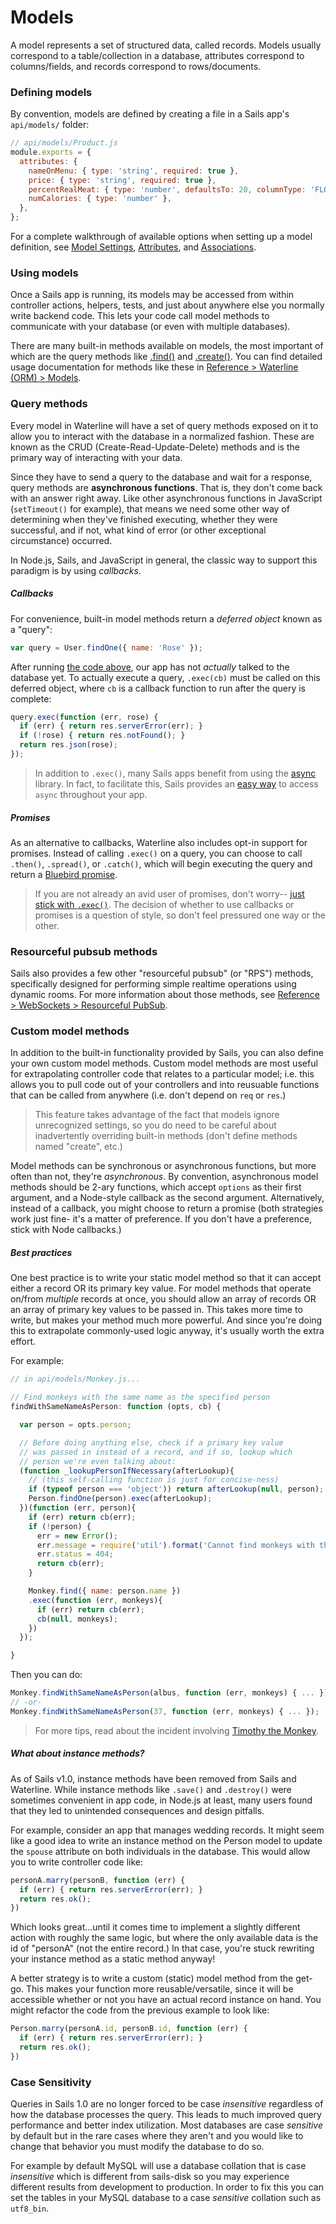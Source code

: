 # Models

A model represents a set of structured data, called records.  Models usually correspond to a table/collection in a database, attributes correspond to columns/fields, and records correspond to rows/documents.

### Defining models

By convention, models are defined by creating a file in a Sails app's `api/models/` folder:

```javascript
// api/models/Product.js
module.exports = {
  attributes: {
    nameOnMenu: { type: 'string', required: true },
    price: { type: 'string', required: true },
    percentRealMeat: { type: 'number', defaultsTo: 20, columnType: 'FLOAT' },
    numCalories: { type: 'number' },
  },
};
```

For a complete walkthrough of available options when setting up a model definition, see [Model Settings](http://sailsjs.com/documentation/concepts/models-and-orm/model-settings), [Attributes](http://sailsjs.com/documentation/concepts/models-and-orm/attributes), and [Associations](http://sailsjs.com/documentation/concepts/models-and-orm/associations).

<!--
commented-out content at: https://gist.github.com/rachaelshaw/1d7a989f6685f11134de3a5c47b2ebb8#1


commented-out content at: https://gist.github.com/rachaelshaw/1d7a989f6685f11134de3a5c47b2ebb8#2
-->



### Using models

Once a Sails app is running, its models may be accessed from within controller actions, helpers, tests, and just about anywhere else you normally write backend code.  This lets your code call model methods to communicate with your database (or even with multiple databases).

There are many built-in methods available on models, the most important of which are the query methods like [.find()](http://sailsjs.com/documentation/reference/waterline/models/find) and [.create()](http://sailsjs.com/documentation/reference/waterline/models/create).  You can find detailed usage documentation for methods like these in [Reference > Waterline (ORM) > Models](http://sailsjs.com/documentation/reference/waterline-orm/models).


### Query methods

Every model in Waterline will have a set of query methods exposed on it to allow you to interact with the database in a normalized fashion. These are known as the CRUD (Create-Read-Update-Delete) methods and is the primary way of interacting with your data.

Since they have to send a query to the database and wait for a response, query methods are **asynchronous functions**.  That is, they don't come back with an answer right away.  Like other asynchronous functions in JavaScript (`setTimeout()` for example), that means we need some other way of determining when they've finished executing, whether they were successful, and if not, what kind of error (or other exceptional circumstance) occurred.

In Node.js, Sails, and JavaScript in general, the classic way to support this paradigm is by using _callbacks_.

##### Callbacks

For convenience, built-in model methods return a _deferred object_ known as a "query":

```javascript
var query = User.findOne({ name: 'Rose' });
```

After running [the code above](https://gist.github.com/mikermcneil/c6a033d56497e9930a363a2949284fd3), our app has not _actually_ talked to the database yet.  To actually execute a query, `.exec(cb)` must be called on this deferred object, where `cb` is a callback function to run after the query is complete:

```javascript
query.exec(function (err, rose) {
  if (err) { return res.serverError(err); }
  if (!rose) { return res.notFound(); }
  return res.json(rose);
});
```

> In addition to `.exec()`, many Sails apps benefit from using the [async](https://www.npmjs.com/package/async) library.  In fact, to facilitate this, Sails provides an [easy way](http://sailsjs.com/documentation/reference/configuration/sails-config-globals) to access `async` throughout your app.


##### Promises

As an alternative to callbacks, Waterline also includes opt-in support for promises.  Instead of calling `.exec()` on a query, you can choose to call `.then()`, `.spread()`, or `.catch()`, which will begin executing the query and return a [Bluebird promise](https://github.com/petkaantonov/bluebird).

> If you are not already an avid user of promises, don't worry-- [just stick with `.exec()`](https://github.com/balderdashy/sails/issues/3459#issuecomment-171039631).  The decision of whether to use callbacks or promises is a question of style, so don't feel pressured one way or the other.

### Resourceful pubsub methods

Sails also provides a few other "resourceful pubsub" (or "RPS") methods, specifically designed for performing simple realtime operations using dynamic rooms.  For more information about those methods, see [Reference > WebSockets > Resourceful PubSub](http://sailsjs.com/documentation/reference/web-sockets/resourceful-pub-sub).


### Custom model methods

In addition to the built-in functionality provided by Sails, you can also define your own custom model methods.  Custom model methods are most useful for extrapolating controller code that relates to a particular model; i.e. this allows you to pull code out of your controllers and into reusuable functions that can be called from anywhere (i.e. don't depend on `req` or `res`.)

> This feature takes advantage of the fact that models ignore unrecognized settings, so you do need to be careful about inadvertently overriding built-in methods (don't define methods named "create", etc.)

Model methods can be synchronous or asynchronous functions, but more often than not, they're _asynchronous_.  By convention, asynchronous model methods should be 2-ary functions, which accept `options` as their first argument, and a Node-style callback as the second argument.  Alternatively, instead of a callback, you might choose to return a promise (both strategies work just fine- it's a matter of preference.  If you don't have a preference, stick with Node callbacks.)

##### Best practices

One best practice is to write your static model method so that it can accept either a record OR its primary key value.  For model methods that operate on/from _multiple_ records at once, you should allow an array of records OR an array of primary key values to be passed in.  This takes more time to write, but makes your method much more powerful.  And since you're doing this to extrapolate commonly-used logic anyway, it's usually worth the extra effort.

For example:

```js
// in api/models/Monkey.js...

// Find monkeys with the same name as the specified person
findWithSameNameAsPerson: function (opts, cb) {

  var person = opts.person;

  // Before doing anything else, check if a primary key value
  // was passed in instead of a record, and if so, lookup which
  // person we're even talking about:
  (function _lookupPersonIfNecessary(afterLookup){
    // (this self-calling function is just for concise-ness)
    if (typeof person === 'object')) return afterLookup(null, person);
    Person.findOne(person).exec(afterLookup);
  })(function (err, person){
    if (err) return cb(err);
    if (!person) {
      err = new Error();
      err.message = require('util').format('Cannot find monkeys with the same name as the person w/ id=%s because that person does not exist.', person);
      err.status = 404;
      return cb(err);
    }

    Monkey.find({ name: person.name })
    .exec(function (err, monkeys){
      if (err) return cb(err);
      cb(null, monkeys);
    })
  });

}
```

Then you can do:

```js
Monkey.findWithSameNameAsPerson(albus, function (err, monkeys) { ... });
// -or-
Monkey.findWithSameNameAsPerson(37, function (err, monkeys) { ... });
```

> For more tips, read about the incident involving [Timothy the Monkey]().

##### What about instance methods?

As of Sails v1.0, instance methods have been removed from Sails and Waterline.  While instance methods like `.save()` and `.destroy()` were sometimes convenient in app code, in Node.js at least, many users found that they led to unintended consequences and design pitfalls.

For example, consider an app that manages wedding records.  It might seem like a good idea to write an instance method on the Person model to update the `spouse` attribute on both individuals in the database.  This would allow you to write controller code like:

```js
personA.marry(personB, function (err) {
  if (err) { return res.serverError(err); }
  return res.ok();
})
```

Which looks great...until it comes time to implement a slightly different action with roughly the same logic, but where the only available data is the id of "personA" (not the entire record.)  In that case, you're stuck rewriting your instance method as a static method anyway!

A better strategy is to write a custom (static) model method from the get-go.  This makes your function more reusable/versatile, since it will be accessible whether or not you have an actual record instance on hand.  You might refactor the code from the previous example to look like:

```js
Person.marry(personA.id, personB.id, function (err) {
  if (err) { return res.serverError(err); }
  return res.ok();
})
```

### Case Sensitivity

Queries in Sails 1.0 are no longer forced to be case *insensitive* regardless of how the database processes the query. This leads to much improved query performance and better index utilization. Most databases are case *sensitive* by default but in the rare cases where they aren't and you would like to change that behavior you must modify the database to do so.

For example by default MySQL will use a database collation that is case *insensitive* which is different from sails-disk so you may experience different results from development to production. In order to fix this you can set the tables in your MySQL database to a case *sensitive* collation such as `utf8_bin`.


<!--
commented-out content at: https://gist.github.com/rachaelshaw/1d7a989f6685f11134de3a5c47b2ebb8#3


commented-out content at: https://gist.github.com/rachaelshaw/1d7a989f6685f11134de3a5c47b2ebb8#4

commented-out content at: https://gist.github.com/rachaelshaw/1d7a989f6685f11134de3a5c47b2ebb8#5

commented-out content at: https://gist.github.com/rachaelshaw/1d7a989f6685f11134de3a5c47b2ebb8#6
-->

<docmeta name="displayName" value="Models">
<docmeta name="nextUpLink" value="/documentation/concepts/configuration">
<docmeta name="nextUpName" value="Configuration">
